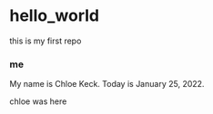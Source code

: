 # hello_world
this is my first repo

### me 

My name is Chloe Keck. Today is January 25, 2022. 


chloe was here
